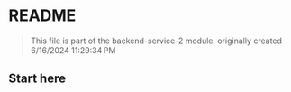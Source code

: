 # README

> This file is part of the backend-service-2 module, originally created 6/16/2024 11:29:34 PM

## Start here
